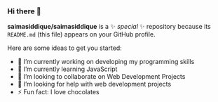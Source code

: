 ### Hi there 👋


**saimasiddique/saimasiddique** is a ✨ _special_ ✨ repository because its `README.md` (this file) appears on your GitHub profile.

Here are some ideas to get you started:

- 🔭 I’m currently working on developing my programming skills
- 🌱 I’m currently learning JavaScript
- 👯 I’m looking to collaborate on Web Development Projects
- 🤔 I’m looking for help with web development projects
- ⚡ Fun fact: I love chocolates 

